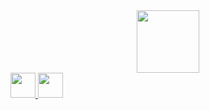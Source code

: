 <div align="center">
  <img src="https://media.giphy.com/media/M9gbBd9nbDrOTu1Mqx/giphy.gif" width="100"/>
</div>

<div>
  <a href="https://www.linkedin.com/in/oliver-carmont/">
    <img height="40px" src="https://cdn-icons-png.flaticon.com/512/174/174857.png" />
  </a>
  <a href="https://www.youtube.com/@olivercarmont3792">
    <img height="40px" src="https://cdn-icons-png.flaticon.com/512/1384/1384060.png" />
  </a>
</div>

